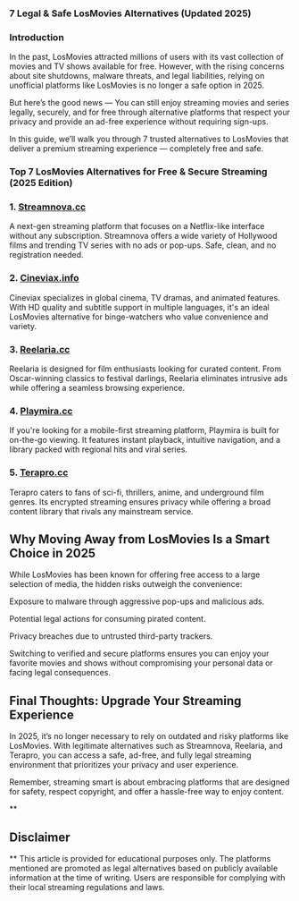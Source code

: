 ### **7 Legal & Safe LosMovies Alternatives (Updated 2025)**


### **Introduction**
In the past, LosMovies attracted millions of users with its vast collection of movies and TV shows available for free. However, with the rising concerns about site shutdowns, malware threats, and legal liabilities, relying on unofficial platforms like LosMovies is no longer a safe option in 2025.

But here’s the good news —
You can still enjoy streaming movies and series legally, securely, and for free through alternative platforms that respect your privacy and provide an ad-free experience without requiring sign-ups.

In this guide, we’ll walk you through 7 trusted alternatives to LosMovies that deliver a premium streaming experience — completely free and safe.

### **Top 7 LosMovies Alternatives for Free & Secure Streaming (2025 Edition)**

### **1. [Streamnova.cc](https://123watchnow.com/)**
A next-gen streaming platform that focuses on a Netflix-like interface without any subscription. Streamnova offers a wide variety of Hollywood films and trending TV series with no ads or pop-ups. Safe, clean, and no registration needed.

### **2. [Cineviax.info](https://123watchnow.com/)**
Cineviax specializes in global cinema, TV dramas, and animated features. With HD quality and subtitle support in multiple languages, it's an ideal LosMovies alternative for binge-watchers who value convenience and variety.

### **3. [Reelaria.cc](https://123watchnow.com/)**
Reelaria is designed for film enthusiasts looking for curated content. From Oscar-winning classics to festival darlings, Reelaria eliminates intrusive ads while offering a seamless browsing experience.

### **4. [Playmira.cc](https://123watchnow.com/)**
If you're looking for a mobile-first streaming platform, Playmira is built for on-the-go viewing. It features instant playback, intuitive navigation, and a library packed with regional hits and viral series.


### **5. [Terapro.cc](https://123watchnow.com/)**
Terapro caters to fans of sci-fi, thrillers, anime, and underground film genres. Its encrypted streaming ensures privacy while offering a broad content library that rivals any mainstream service.

## **Why Moving Away from LosMovies Is a Smart Choice in 2025**
While LosMovies has been known for offering free access to a large selection of media, the hidden risks outweigh the convenience:

Exposure to malware through aggressive pop-ups and malicious ads.

Potential legal actions for consuming pirated content.

Privacy breaches due to untrusted third-party trackers.

Switching to verified and secure platforms ensures you can enjoy your favorite movies and shows without compromising your personal data or facing legal consequences.

## **Final Thoughts: Upgrade Your Streaming Experience**
In 2025, it’s no longer necessary to rely on outdated and risky platforms like LosMovies.
With legitimate alternatives such as Streamnova, Reelaria, and Terapro, you can access a safe, ad-free, and fully legal streaming environment that prioritizes your privacy and user experience.

Remember, streaming smart is about embracing platforms that are designed for safety, respect copyright, and offer a hassle-free way to enjoy content.

**

## Disclaimer

**
This article is provided for educational purposes only. The platforms mentioned are promoted as legal alternatives based on publicly available information at the time of writing. Users are responsible for complying with their local streaming regulations and laws.
